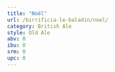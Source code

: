 ```yaml
---
title: "Noël"
url: /birrificia-le-baladin/noel/
category: British Ale
style: Old Ale
abv: 0
ibu: 0
srm: 0
upc: 0
---
```


